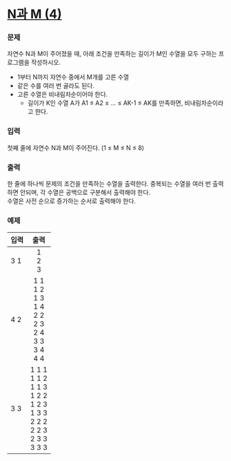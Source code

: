 # [N과 M (4)](https://www.acmicpc.net/problem/15652)  
  
### 문제  
  
자연수 N과 M이 주어졌을 때, 아래 조건을 만족하는 길이가 M인 수열을 모두 구하는 프로그램을 작성하시오.  
 - 1부터 N까지 자연수 중에서 M개를 고른 수열  
 - 같은 수를 여러 번 골라도 된다.  
 - 고른 수열은 비내림차순이어야 한다.  
    - 길이가 K인 수열 A가 A1 ≤ A2 ≤ ... ≤ AK-1 ≤ AK를 만족하면, 비내림차순이라고 한다.  
  
### 입력  
  
첫째 줄에 자연수 N과 M이 주어진다. (1 ≤ M ≤ N ≤ 8)  
  
### 출력  
  
한 줄에 하나씩 문제의 조건을 만족하는 수열을 출력한다. 중복되는 수열을 여러 번 출력하면 안되며, 각 수열은 공백으로 구분해서 출력해야 한다.  
수열은 사전 순으로 증가하는 순서로 출력해야 한다.  
  
### 예제  
  
|입력|출력|
|---|:---:|
|3 1|1<br/>2<br/>3|
|4 2|1 1<br/>1 2<br/>1 3<br/>1 4<br/>2 2<br/>2 3<br/>2 4<br/>3 3<br/>3 4<br/>4 4|
|3 3|1 1 1<br/>1 1 2<br/>1 1 3<br/>1 2 2<br/>1 2 3<br/>1 3 3<br/>2 2 2<br/>2 2 3<br/>2 3 3<br/>3 3 3|
